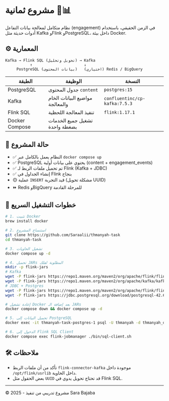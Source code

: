 
# مشروع ثمانية 🧠📊

نظام متكامل لمعالجة بيانات التفاعل (engagement) في الزمن الحقيقي، باستخدام أدوات حديثة مثل Kafka وFlink وPostgreSQL، داخل بيئة Docker.

## ⚙️ المعمارية

```
Kafka → Flink SQL (تحويل وتحليل) → Kafka
           ↑                       ↓
     PostgreSQL (بيانات المحتوى)   (اختياري) Redis / BigQuery
```

| الطبقة            | الوظيفة                            | النسخة                     |
|------------------|-------------------------------------|-----------------------------|
| PostgreSQL       | جدول المحتوى `content`              | `postgres:15`              |
| Kafka            | مواضيع البيانات الخام والمعالجة     | `confluentinc/cp-kafka:7.5.3` |
| Flink SQL        | تنفيذ المعالجة اللحظية              | `flink:1.17.1`             |
| Docker Compose   | تشغيل جميع الخدمات بضغطة واحدة      |                            |

## 🚦 حالة المشروع

- ✅ النظام يعمل بالكامل عبر `docker compose up`
- ✅ PostgreSQL يحتوي على بيانات أولية (content + engagement_events)
- ✅ تم تحميل ملفات الربط لـ Flink (Kafka + JDBC)
- ✅ إنشاء الجداول في Flink بنجاح
- 🟡 عملية `INSERT` قيد التجربة (مشكلة تحويل UUID)
- ⏩ Redis وBigQuery للمرحلة القادمة

## 🚀 خطوات التشغيل السريع

```bash
# 1. تثبيت Docker
brew install docker

# 2. استنساخ المشروع
git clone https://github.com/Saraalii/thmanyah-task
cd thmanyah-task

# 3. تشغيل الحاويات
docker compose up -d

# 4. تحميل JARs المطلوبة لفلك
mkdir -p flink-jars
# Kafka
wget -P flink-jars https://repo1.maven.org/maven2/org/apache/flink/flink-connector-kafka/1.17.1/flink-connector-kafka-1.17.1.jar
wget -P flink-jars https://repo1.maven.org/maven2/org/apache/kafka/kafka-clients/3.4.0/kafka-clients-3.4.0.jar
# JDBC + Postgres
wget -P flink-jars https://repo1.maven.org/maven2/org/apache/flink/flink-connector-jdbc/3.1.2-1.17/flink-connector-jdbc-3.1.2-1.17.jar
wget -P flink-jars https://jdbc.postgresql.org/download/postgresql-42.6.0.jar

# إعادة تشغيل Docker بعد إضافة الـ JARs
docker compose down && docker compose up -d

# 5. تحميل البيانات إلى PostgreSQL
docker exec -it thmanyah-task-postgres-1 psql -U thmanyah -d thmanyah_db -f /Query.sql

# 6. الدخول إلى Flink SQL Client
docker compose exec flink-jobmanager ./bin/sql-client.sh
```

## 🛠️ ملاحظات

- تأكد من أن ملفات الربط `flink-connector-kafka` موجودة داخل `/opt/flink/usrlib` داخل الحاوية.
- بعض الحقول مثل `UUID` قد تحتاج تحويل يدوي في Flink SQL.

---

© 2025 - مشروع تدريبي من تنفيذ Sara Bajaba
